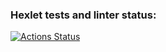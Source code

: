 ### Hexlet tests and linter status:
[![Actions Status](https://github.com/Happydog007/layout-designer-project-lvl1/workflows/hexlet-check/badge.svg)](https://github.com/Happydog007/layout-designer-project-lvl1/actions)
